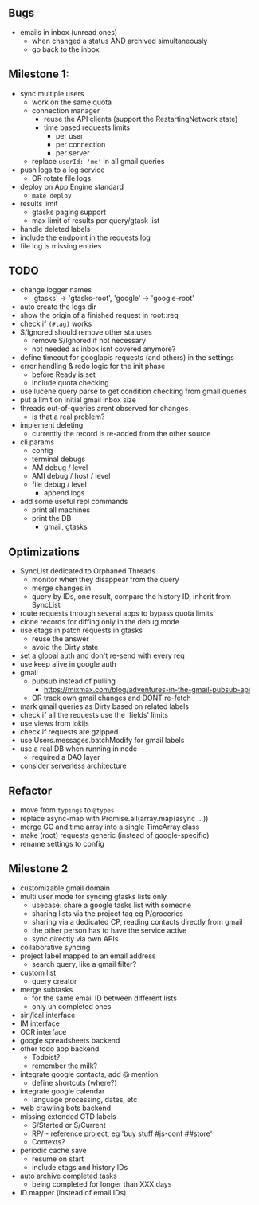## Bugs

* emails in inbox (unread ones)
  * when changed a status AND archived simultaneously
  * go back to the inbox

## Milestone 1:

* sync multiple users
  * work on the same quota
  * connection manager
    * reuse the API clients (support the RestartingNetwork state)
    * time based requests limits
      * per user
      * per connection
      * per server
  * replace `userId: 'me'` in all gmail queries
* push logs to a log service
  * OR rotate file logs
* deploy on App Engine standard
  * `make deploy`
* results limit
  * gtasks paging support
  * max limit of results per query/gtask list
* handle deleted labels
* include the endpoint in the requests log
* file log is missing entries

## TODO

* change logger names
  * 'gtasks' -> 'gtasks-root', 'google' -> 'google-root'
* auto create the logs dir
* show the origin of a finished request in root::req
* check if `(#tag)` works
* S/Ignored should remove other statuses
  * remove S/Ignored if not necessary
  * not needed as inbox isnt covered anymore?
* define timeout for googlapis requests (and others) in the settings
* error handling & redo logic for the init phase
  * before Ready is set
  * include quota checking
* use lucene query parse to get condition checking from gmail queries
* put a limit on initial gmail inbox size
* threads out-of-queries arent observed for changes
  * is that a real problem?
* implement deleting
  * currently the record is re-added from the other source
* cli params
  * config
  * terminal debugs
  * AM debug / level
  * AMI debug / host / level
  * file debug / level
    * append logs
* add some useful repl commands
  * print all machines
  * print the DB
    * gmail, gtasks

## Optimizations

* SyncList dedicated to Orphaned Threads
  * monitor when they disappear from the query
  * merge changes in
  * query by IDs, one result, compare the history ID, inherit from SyncList
* route requests through several apps to bypass quota limits
* clone records for diffing only in the debug mode
* use etags in patch requests in gtasks
  * reuse the answer
  * avoid the Dirty state
* set a global auth and don't re-send with every req
* use keep alive in google auth
* gmail
  * pubsub instead of pulling
    * https://mixmax.com/blog/adventures-in-the-gmail-pubsub-api
  * OR track own gmail changes and DONT re-fetch
* mark gmail queries as Dirty based on related labels
* check if all the requests use the 'fields' limits
* use views from lokijs
* check if requests are gzipped
* use Users.messages.batchModify for gmail labels
* use a real DB when running in node
  * required a DAO layer
* consider serverless architecture

## Refactor

* move from `typings` to `@types`
* replace async-map with Promise.all(array.map(async ...))
* merge GC and time array into a single TimeArray class
* make (root) requests generic (instead of google-specific)
* rename settings to config

## Milestone 2

* customizable gmail domain
* multi user mode for syncing gtasks lists only
  * usecase: share a google tasks list with someone
  * sharing lists via the project tag eg P/groceries
  * sharing via a dedicated CP, reading contacts directly from gmail
  * the other person has to have the service active
  * sync directly via own APIs
* collaborative syncing
* project label mapped to an email address
  * search query, like a gmail filter?
* custom list
  * query creator
* merge subtasks
  * for the same email ID between different lists
  * only un completed ones
* siri/ical interface
* IM interface
* OCR interface
* google spreadsheets backend
* other todo app backend
  * Todoist?
  * remember the milk?
* integrate google contacts, add @ mention
  * define shortcuts (where?)
* integrate google calendar
  * language processing, dates, etc
* web crawling bots backend
* missing extended GTD labels
  * S/Started or S/Current
  * RP/ - reference project, eg 'buy stuff #js-conf ##store'
  * Contexts?
* periodic cache save
  * resume on start
  * include etags and history IDs
* auto archive completed tasks
  * being completed for longer than XXX days
* ID mapper (instead of email IDs)
